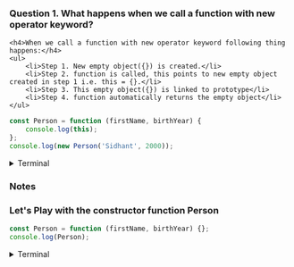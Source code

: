 ### Question 1.  What happens when we call a function with new operator keyword?

    <h4>When we call a function with new operator keyword following thing happens:</h4>
    <ul>
        <li>Step 1. New empty object({}) is created.</li>
        <li>Step 2. function is called, this points to new empty object created in step 1 i.e. this = {}.</li>
        <li>Step 3. This empty object({}) is linked to prototype</li>
        <li>Step 4. function automatically returns the empty object</li>
    </ul>
```js
const Person = function (firstName, birthYear) {
    console.log(this);
};
console.log(new Person('Sidhant', 2000));
```
<details><summary>Terminal</summary>

```
$ node file.js
Person {}
Person {}
```

</details>

### Notes
### Let's Play with the constructor function Person

```js
const Person = function (firstName, birthYear) {};
console.log(Person);
```
<details><summary>Terminal</summary>

```
$ node file.js
[Function: Person]
```

</details>
